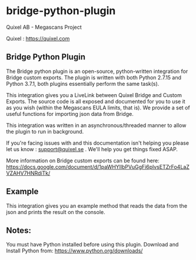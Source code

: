 # bridge-python-plugin

Quixel AB - Megascans Project

Quixel : https://quixel.com

## Bridge Python Plugin

The Bridge python plugin is an open-source, python-written integration for Bridge custom exports. The plugin is written with both Python 2.7.15 and Python 3.7.1, both plugins essentially perform the same task(s).

This integration gives you a LiveLink between Quixel Bridge and Custom Exports. The source code is all exposed
and documented for you to use it as you wish (within the Megascans EULA limits, that is).
We provide a set of useful functions for importing json data from Bridge.

This integration was written in an asynchronous/threaded manner to allow the plugin to run in background.

If you're facing issues with and this documentation isn't helping you please let us know : support@quixel.se . We'll help you get things fixed ASAP.

More information on Bridge custom exports can be found here: https://docs.google.com/document/d/1paWHYllbPVuGgFi6plvsETZrFo4LaZVZAHV7HNRdiTk/

## Example

This integration gives you an example method that reads the data from the json and prints the result on the console. 

## Notes:

You must have Python installed before using this plugin.
Download and Install Python from: https://www.python.org/downloads/
